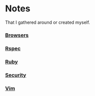 # Notes
That I gathered around or created myself.

### [Browsers](https://github.com/ogirginc/Notes/tree/master/lib/Browsers)

### [Rspec](https://github.com/ogirginc/Notes/tree/master/lib/Rspec)

### [Ruby](https://github.com/ogirginc/Notes/tree/master/lib/Ruby)

### [Security](https://github.com/ogirginc/Notes/tree/master/lib/Security)

### [Vim](https://github.com/ogirginc/Notes/tree/master/lib/Vim)

